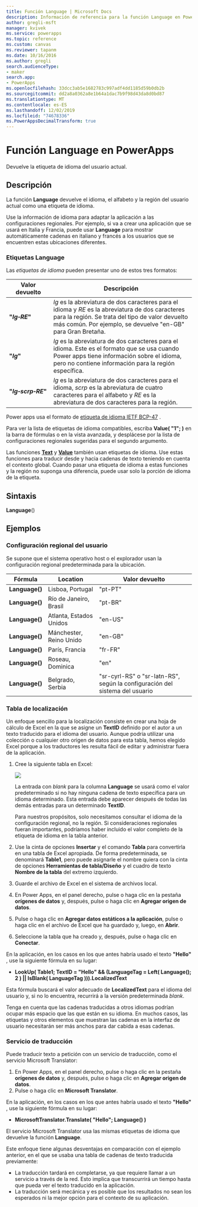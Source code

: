 ```yaml
---
title: Función Language | Microsoft Docs
description: Información de referencia para la función Language en PowerApps, incluidos ejemplos y sintaxis
author: gregli-msft
manager: kvivek
ms.service: powerapps
ms.topic: reference
ms.custom: canvas
ms.reviewer: tapanm
ms.date: 10/16/2016
ms.author: gregli
search.audienceType:
- maker
search.app:
- PowerApps
ms.openlocfilehash: 33dcc3ab5e1682783c997adf4dd1185d59b0db2b
ms.sourcegitcommit: dd2a8a0362a8e1b64a1dac7b9f98d43da8d0bd87
ms.translationtype: MT
ms.contentlocale: es-ES
ms.lasthandoff: 12/02/2019
ms.locfileid: "74678336"
ms.PowerAppsDecimalTransform: true
---
```

# <a name="language-function-in-powerapps"></a>Función Language en PowerApps
Devuelve la etiqueta de idioma del usuario actual.

## <a name="description"></a>Descripción
La función **Language** devuelve el idioma, el alfabeto y la región del usuario actual como una etiqueta de idioma.

Use la información de idioma para adaptar la aplicación a las configuraciones regionales.  Por ejemplo, si va a crear una aplicación que se usará en Italia y Francia, puede usar **Language** para mostrar automáticamente cadenas en italiano y francés a los usuarios que se encuentren estas ubicaciones diferentes. 

### <a name="language-tags"></a>Etiquetas Language
Las *etiquetas de idioma* pueden presentar uno de estos tres formatos:

| Valor devuelto | Descripción |
| --- | --- |
| **"*lg&#8209;RE*"** |*lg* es la abreviatura de dos caracteres para el idioma y *RE* es la abreviatura de dos caracteres para la región.  Se trata del tipo de valor devuelto más común.  Por ejemplo, se devuelve "en-GB" para Gran Bretaña. |
| **"*lg*"** |*lg* es la abreviatura de dos caracteres para el idioma.  Este es el formato que se usa cuando Power apps tiene información sobre el idioma, pero no contiene información para la región específica. |
| **"*lg&#8209;scrp&#8209;RE*"** |*lg* es la abreviatura de dos caracteres para el idioma, *scrp* es la abreviatura de cuatro caracteres para el alfabeto y *RE* es la abreviatura de dos caracteres para la región. |

Power apps usa el formato de [etiqueta de idioma IETF BCP-47](https://tools.ietf.org/html/bcp47) .  

Para ver la lista de etiquetas de idioma compatibles, escriba **Value( "1"; )** en la barra de fórmulas o en la vista avanzada, y desplácese por la lista de configuraciones regionales sugeridas para el segundo argumento.  

Las funciones **[Text](function-text.md)** y **[Value](function-value.md)** también usan etiquetas de idioma.  Use estas funciones para traducir desde y hacia cadenas de texto teniendo en cuenta el contexto global.  Cuando pasar una etiqueta de idioma a estas funciones y la región no suponga una diferencia, puede usar solo la porción de idioma de la etiqueta.

## <a name="syntax"></a>Sintaxis
**Language**()

## <a name="examples"></a>Ejemplos
### <a name="users-locale"></a>Configuración regional del usuario
Se supone que el sistema operativo host o el explorador usan la configuración regional predeterminada para la ubicación.

| Fórmula | Location | Valor devuelto |
| --- | --- | --- |
| **Language()** |Lisboa, Portugal |"pt-PT" |
| **Language()** |Río de Janeiro, Brasil |"pt-BR" |
| **Language()** |Atlanta, Estados Unidos |"en-US" |
| **Language()** |Mánchester, Reino Unido |"en-GB" |
| **Language()** |París, Francia |"fr-FR" |
| **Language()** |Roseau, Dominica |"en" |
| **Language()** |Belgrado, Serbia |"sr-cyrl-RS" o "sr-latn-RS", según la configuración del sistema del usuario |

### <a name="localization-table"></a>Tabla de localización
Un enfoque sencillo para la localización consiste en crear una hoja de cálculo de Excel en la que se asigne un **TextID** definido por el autor a un texto traducido para el idioma del usuario.  Aunque podría utilizar una colección o cualquier otro origen de datos para esta tabla, hemos elegido Excel porque a los traductores les resulta fácil de editar y administrar fuera de la aplicación.

1. Cree la siguiente tabla en Excel: 
   
    ![](media/function-language/loc-table.png)
   
    La entrada con *blank* para la columna **Language** se usará como el valor predeterminado si no hay ninguna cadena de texto específica para un idioma determinado. Esta entrada debe aparecer después de todas las demás entradas para un determinado **TextID**.
   
    Para nuestros propósitos, solo necesitamos consultar el idioma de la configuración regional, no la región.  Si consideraciones regionales fueran importantes, podríamos haber incluido el valor completo de la etiqueta de idioma en la tabla anterior. 
2. Use la cinta de opciones **Insertar** y el comando **Tabla** para convertirla en una tabla de Excel apropiada.  De forma predeterminada, se denominará **Table1**, pero puede asignarle el nombre quiera con la cinta de opciones **Herramientas de tabla/Diseño** y el cuadro de texto **Nombre de la tabla** del extremo izquierdo.
3. Guarde el archivo de Excel en el sistema de archivos local.   
4. En Power Apps, en el panel derecho, pulse o haga clic en la pestaña **orígenes de datos** y, después, pulse o haga clic en **Agregar origen de datos**.
5. Pulse o haga clic en **Agregar datos estáticos a la aplicación**, pulse o haga clic en el archivo de Excel que ha guardado y, luego, en **Abrir**.
6. Seleccione la tabla que ha creado y, después, pulse o haga clic en **Conectar**.

En la aplicación, en los casos en los que antes habría usado el texto **"Hello"** , use la siguiente fórmula en su lugar:

* **LookUp( Table1; TextID = "Hello" && (LanguageTag = Left( Language(); 2 ) || IsBlank( LanguageTag ))).LocalizedText**  

Esta fórmula buscará el valor adecuado de **LocalizedText** para el idioma del usuario y, si no lo encuentra, recurrirá a la versión predeterminada *blank*. 

Tenga en cuenta que las cadenas traducidas a otros idiomas podrían ocupar más espacio que las que están en su idioma.  En muchos casos, las etiquetas y otros elementos que muestran las cadenas en la interfaz de usuario necesitarán ser más anchos para dar cabida a esas cadenas.

### <a name="translation-service"></a>Servicio de traducción
Puede traducir texto a petición con un servicio de traducción, como el servicio Microsoft Translator:  

1. En Power Apps, en el panel derecho, pulse o haga clic en la pestaña **orígenes de datos** y, después, pulse o haga clic en **Agregar origen de datos**.
2. Pulse o haga clic en **Microsoft Translator**.

En la aplicación, en los casos en los que antes habría usado el texto **"Hello"** , use la siguiente fórmula en su lugar:

* **MicrosoftTranslator.Translate( "Hello"; Language() )**

El servicio Microsoft Translator usa las mismas etiquetas de idioma que devuelve la función **Language**.

Este enfoque tiene algunas desventajas en comparación con el ejemplo anterior, en el que se usaba una tabla de cadenas de texto traducida previamente:

* La traducción tardará en completarse, ya que requiere llamar a un servicio a través de la red.  Esto implica que transcurrirá un tiempo hasta que pueda ver el texto traducido en la aplicación. 
* La traducción será mecánica y es posible que los resultados no sean los esperados ni la mejor opción para el contexto de su aplicación.

